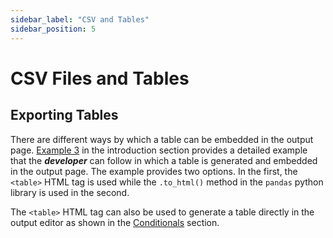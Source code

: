 ```yaml
---
sidebar_label: "CSV and Tables"
sidebar_position: 5
---
```


# CSV Files and Tables

## Exporting Tables

There are different ways by which a table can be embedded in the output page. [Example 3](../getting-started/example-3) in the introduction section provides a detailed example that the _**developer**_ can follow in which a table is generated and embedded in the output page. The example provides two options. In the first, the `<table>` HTML tag is used while the `.to_html()` method in the `pandas` python library is used in the second.

The `<table>` HTML tag can also be used to generate a table directly in the output editor as shown in the [Conditionals](../Output/Conditionals#for-statement) section.
